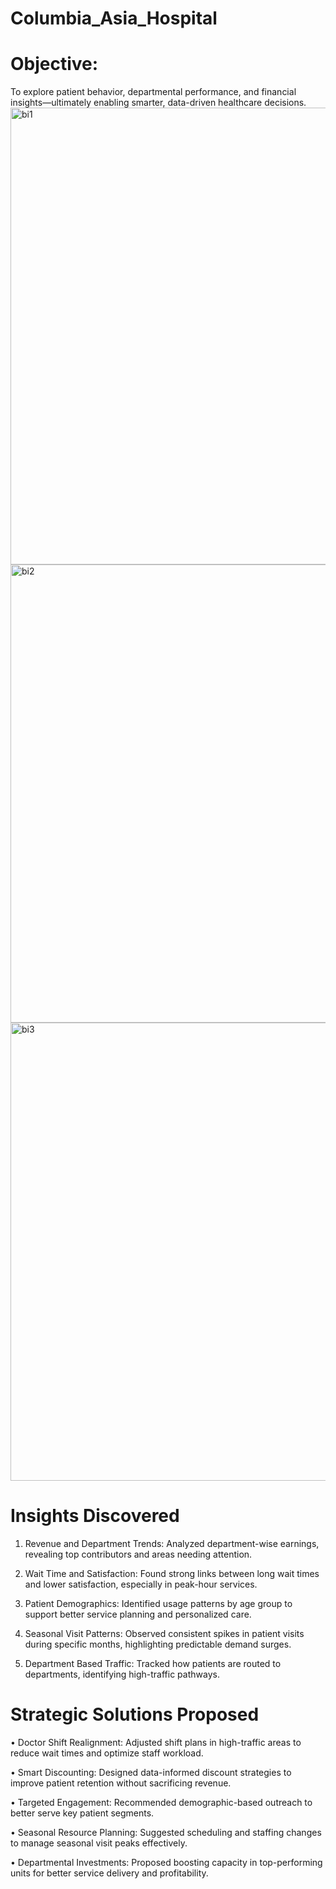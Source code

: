 # Columbia_Asia_Hospital

# Objective: 
To explore patient behavior, departmental performance, and financial insights—ultimately enabling smarter, data-driven healthcare decisions.
<img width="1300" height="731" alt="bi1" src="https://github.com/user-attachments/assets/fc52fd91-60e4-46ae-8900-456dd78bd606" />  <img width="1305" height="733" alt="bi2" src="https://github.com/user-attachments/assets/41e03c67-0350-4780-adab-f6914ce1e85a" />  <img width="1301" height="733" alt="bi3" src="https://github.com/user-attachments/assets/03dc6ee7-bf12-4a89-9880-51c1d9f41635" />

# Insights Discovered

1. Revenue and Department Trends: Analyzed department-wise earnings, revealing top contributors and areas needing attention.

2. Wait Time and Satisfaction: Found strong links between long wait times and lower satisfaction, especially in peak-hour services.
   
3. Patient Demographics: Identified usage patterns by age group to support better service planning and personalized care.

4. Seasonal Visit Patterns: Observed consistent spikes in patient visits during specific months, highlighting predictable demand surges.

5. Department Based Traffic: Tracked how patients are routed to departments, identifying high-traffic pathways.

# Strategic Solutions Proposed
• Doctor Shift Realignment: Adjusted shift plans in high-traffic areas to reduce wait times and optimize staff workload.

• Smart Discounting: Designed data-informed discount strategies to improve patient retention without sacrificing revenue.

• Targeted Engagement: Recommended demographic-based outreach to better serve key patient segments.

• Seasonal Resource Planning: Suggested scheduling and staffing changes to manage seasonal visit peaks effectively.

• Departmental Investments: Proposed boosting capacity in top-performing units for better service delivery and profitability.


